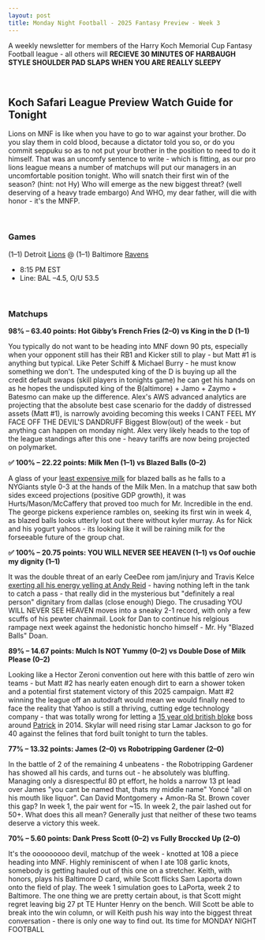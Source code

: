 ```yaml
---
layout: post
title: Monday Night Football - 2025 Fantasy Preview - Week 3
---
```


A weekly newsletter for members of the Harry Koch Memorial Cup Fantasy Football league - all others will **RECIEVE 30 MINUTES OF HARBAUGH STYLE SHOULDER PAD SLAPS WHEN YOU ARE REALLY SLEEPY**

<br/>

## Koch Safari League Preview Watch Guide for Tonight

Lions on MNF is like when you have to go to war against your brother. Do you slay them in cold blood, because a dictator told you so, or do you commit seppuku so as to not put your brother in the position to need to do it himself. That was an uncomfy sentence to write - which is fitting, as our pro lions league means a number of matchups will put our managers in an uncomfortable position tonight. Who will snatch their first win of the season? (hint: not Hy) Who will emerge as the new biggest threat? (well deserving of a heavy trade embargo) And WHO, my dear father, will die with honor - it's the MNFP.

<br/>

### Games

(1–1) Detroit [Lions](https://www.akronzoo.org/sites/default/files/styles/square_large/public/assets/animals/Lion-Donovan.png?h=00546c34&itok=-9dhFwI5) @ (1–1) Baltimore [Ravens](https://target.scene7.com/is/image/Target/GUEST_eac9186a-379b-48f5-9b60-ba3ffb131a56)  
* 8:15 PM EST  
* Line: BAL –4.5, O/U 53.5

<br/>

### Matchups

**98% – 63.40 points: Hot Gibby’s French Fries (2–0) vs King in the D (1–1)**

You typically do not want to be heading into MNF down 90 pts, especially when your opponent still has their RB1 and Kicker still to play - but Matt #1 is anything but typical. Like Peter Schiff & Michael Burry - he must know something we don't. The undesputed king of the D is buying up all the credit default swaps (skill players in tonights game) he can get his hands on as he hopes the undisputed king of the B(altimore) + Jamo + Zaymo + Batesmo can make up the difference. Alex's AWS advanced analytics are projecting that the absolute best case scenario for the daddy of distressed assets (Matt #1), is narrowly avoiding becoming this weeks I CANT FEEL MY FACE OFF THE DEVIL'S DANDRUFF Biggest Blow(out) of the week - but anything can happen on monday night. Alex very likely heads to the top of the league standings after this one - heavy tariffs are now being projected on polymarket.   

**✅ 100% – 22.22 points: Milk Men (1–1) vs Blazed Balls (0–2)**

A glass of your [least expensive milk](https://www.youtube.com/watch?v=d--nw_lK0fs) for blazed balls as he falls to a NYGiants style 0-3 at the hands of the Milk Men. In a matchup that saw both sides exceed projections (positive GDP growth), it was Hurts/Mason/McCaffery that proved too much for Mr. Incredible in the end. The george pickens experience rambles on, seeking its first win in week 4, as blazed balls looks utterly lost out there without kyler murray. As for Nick and his yogurt yahoos - its looking like it will be raining milk for the forseeable future of the group chat. 

**✅ 100% – 20.75 points: YOU WILL NEVER SEE HEAVEN (1–1) vs Oof ouchie my dignity (1–1)**

It was the double threat of an early CeeDee rom jam/injury and Travis Kelce [exerting all his energy yelling at Andy Reid](https://media-cldnry.s-nbcnews.com/image/upload/t_nbcnews-fp-1024-512,f_auto,q_auto:best/rockcms/2024-02/240214-travis-kelce-andy-reid-vl-1058a-39a553.jpg) - having nothing left in the tank to catch a pass - that really did in the mysterious but "definitely a real person" dignitary from dallas (close enough) Diego. The crusading YOU WILL NEVER SEE HEAVEN moves into a sneaky 2-1 record, with only a few scuffs of his pewter chainmail. Look for Dan to continue his relgious rampage next week against the hedonistic honcho himself - Mr. Hy "Blazed Balls" Doan.

**89% – 14.67 points: Mulch Is NOT Yummy (0–2) vs Double Dose of Milk Please (0–2)**

Looking like a Hector Zeroni convention out here with this battle of zero win teams - but Matt #2 has nearly eaten enough dirt to earn a shower token and a potential first statement victory of this 2025 campaign. Matt #2 winning the league off an autodraft would mean we would finally need to face the reality that Yahoo is still a thriving, cutting edge technology company - that was totally wrong for letting a [15 year old british bloke](https://en.wikipedia.org/wiki/Nick_D%27Aloisio) boss around [Patrick](https://photos.app.goo.gl/ZKiRfHxzHiPELkRC6) in 2014. Skylar will need rising star Lamar Jackson to go for 40 against the felines that ford built tonight to turn the tables. 

**77% – 13.32 points: James (2–0) vs Robotripping Gardener (2–0)**

In the battle of 2 of the remaining 4 unbeatens - the Robotripping Gardener has showed all his cards, and turns out - he absolutely was bluffing. Managing only a disrespectful 80 pt effort, he holds a narrow 13 pt lead over James "you cant be named that, thats my middle name" Yoncé "all on his mouth like liquor". Can David Montgomery + Amon-Ra St. Brown cover this gap? In week 1, the pair went for ~15. In week 2, the pair lashed out for 50+. What does this all mean? Generally just that neither of these two teams deserve a victory this week.

**70% – 5.60 points: Dank Press Scott (0–2) vs Fully Broccked Up (2–0)**

It's the ooooooooo devil, matchup of the week - knotted at 108 a piece heading into MNF. Highly reminiscent of when I ate 108 garlic knots, somebody is getting hauled out of this one on a stretcher. Keith, with honors, plays his Baltimore D card, while Scott flicks Sam Laporta down onto the field of play. The week 1 simulation goes to LaPorta, week 2 to Baltimore. The one thing we are pretty certain about, is that Scott might regret leaving big 27 pt TE Hunter Henry on the bench. Will Scott be able to break into the win column, or will Keith push his way into the biggest threat conversation - there is only one way to find out. Its time for MONDAY NIGHT FOOTBALL

<br/>
